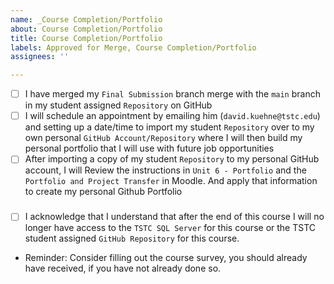```yaml
---
name: _Course Completion/Portfolio
about: Course Completion/Portfolio
title: Course Completion/Portfolio
labels: Approved for Merge, Course Completion/Portfolio
assignees: ''

---
```


- [ ] I have merged my `Final Submission` branch merge with the `main` branch in my student assigned `Repository` on GitHub
- [ ] I will schedule an appointment by emailing him (`david.kuehne@tstc.edu`) and setting up a date/time to import my student `Repository` over to my own personal `GitHub Account/Repository` where I will then build my personal portfolio that I will use with future job opportunities
- [ ] After importing a copy of my student `Repository` to my personal GitHub account, I will Review the instructions in `Unit 6 - Portfolio` and the `Portfolio and Project Transfer` in Moodle. And apply that information to create my personal Github Portfolio
###
- [ ] I acknowledge that I understand that after the end of this course I will no longer have access to the `TSTC SQL Server` for this course or the TSTC student assigned `GitHub Repository` for this course.

- Reminder: Consider filling out the course survey, you should already have received, if you have not already done so.
